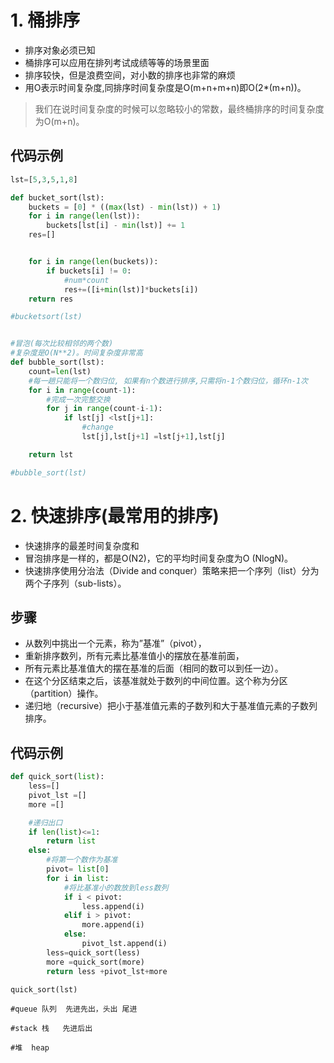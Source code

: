 # 1. 桶排序

- 排序对象必须已知
- 桶排序可以应用在排列考试成绩等等的场景里面
- 排序较快，但是浪费空间，对小数的排序也非常的麻烦
- 用O表示时间复杂度,同排序时间复杂度是O(m+n+m+n)即O(2*(m+n))。

> 我们在说时间复杂度的时候可以忽略较小的常数，最终桶排序的时间复杂度为O(m+n)。

## 代码示例
```python
lst=[5,3,5,1,8]

def bucket_sort(lst):
    buckets = [0] * ((max(lst) - min(lst)) + 1)
    for i in range(len(lst)):
        buckets[lst[i] - min(lst)] += 1
    res=[]


    for i in range(len(buckets)):
        if buckets[i] != 0:
            #num*count
            res+=([i+min(lst)]*buckets[i])
    return res

#bucketsort(lst)


#冒泡(每次比较相邻的两个数)
#复杂度是O(N**2)。时间复杂度非常高
def bubble_sort(lst):
    count=len(lst)
    #每一趟只能将一个数归位, 如果有n个数进行排序,只需将n-1个数归位，循环n-1次
    for i in range(count-1):
        #完成一次完整交换
        for j in range(count-i-1):
            if lst[j] <lst[j+1]:
                #change
                lst[j],lst[j+1] =lst[j+1],lst[j]

    return lst

#bubble_sort(lst)
```


# 2. 快速排序(最常用的排序)
- 快速排序的最差时间复杂度和
- 冒泡排序是一样的，都是O(N2)，它的平均时间复杂度为O (NlogN)。
- 快速排序使用分治法（Divide and conquer）策略来把一个序列（list）分为两个子序列（sub-lists）。

## 步骤
- 从数列中挑出一个元素，称为”基准”（pivot），
- 重新排序数列，所有元素比基准值小的摆放在基准前面，
- 所有元素比基准值大的摆在基准的后面（相同的数可以到任一边）。
- 在这个分区结束之后，该基准就处于数列的中间位置。这个称为分区（partition）操作。
- 递归地（recursive）把小于基准值元素的子数列和大于基准值元素的子数列排序。

## 代码示例
```python
def quick_sort(list):
    less=[]
    pivot_lst =[]
    more =[]

    #递归出口
    if len(list)<=1:
        return list
    else:
        #将第一个数作为基准
        pivot= list[0]
        for i in list:
            #将比基准小的数放到less数列
            if i < pivot:
                less.append(i)
            elif i > pivot:
                more.append(i)
            else:
                pivot_lst.append(i)
        less=quick_sort(less)
        more =quick_sort(more)
        return less +pivot_lst+more

quick_sort(lst)
```

```
#queue 队列  先进先出，头出 尾进

#stack 栈   先进后出

#堆  heap
```